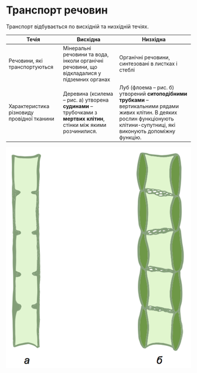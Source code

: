 # Транспорт речовин

Транспорт вiдбувається по висхiднiй та низхiднiй течiях.

| Течiя | Висхiдна | Низхiдна |
| -- | -- | -- |
| Речовини, якi транспортуються | Мiнеральнi речовини та вода, iнколи органiчнi речовини, що вiдкладалися у пiдземних органах | Органiчнi речовини, синтезованi в листках i стеблi|
| Характеристика рiзновиду провiдної тканини  |Деревина (ксилема – рис. а) утворена <b>судинами</b> – трубочками з <b>мертвих клiтин</b>, стiнки мiж якими розчинилися. | Луб (флоема – рис. б) утворений <b>ситоподiбними трубками</b> – вертикальними рядами живих клiтин. В деяких рослин функцiонують клiтини-супутницi, якi виконують допомiжну функцiю. |

<div align="center">
<img src="techii.png" alt="Течії"/>
</div>